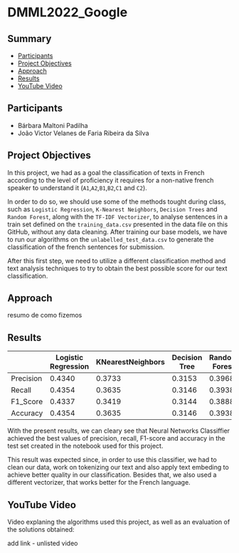# DMML2022_Google

## Summary
* [Participants](https://github.com/Barbara-Padilha/DMML2022_Google#participants)
* [Project Objectives](https://github.com/Barbara-Padilha/DMML2022_Google#project-objectives)
* [Approach](https://github.com/Barbara-Padilha/DMML2022_Google#approach)
* [Results](https://github.com/Barbara-Padilha/DMML2022_Google#results)
* [YouTube Video](https://github.com/Barbara-Padilha/DMML2022_Google#youtube-video)

## Participants
 * Bárbara Maltoni Padilha
 * João Victor Velanes de Faria Ribeira da Silva
 
## Project Objectives
In this project, we had as a goal the classification of texts in French according to the level of proficiency it requires for a non-native french speaker to understand it (`A1`,`A2`,`B1`,`B2`,`C1` and `C2`).

In order to do so, we should use some of the methods tought during class, such as `Logistic Regression`, `K-Nearest Neighbors`, `Decision Trees` and `Random Forest`, along with the `TF-IDF Vectorizer`, to analyse sentences in a train set defined on the `training_data.csv` presented in the data file on this GitHub, without any data cleaning. After training our base models, we have to run our algorithms on the `unlabelled_test_data.csv` to generate the classification of the french sentences for submission. 

After this first step, we need to utilize a different classification method and text analysis techniques to try to obtain the best possible score for our text classification. 

## Approach
resumo de como fizemos

## Results
|  | Logistic Regression | KNearestNeighbors | Decision Tree | Random Forest | Neural Networks |
| ------------- | ------------- | ------------- |------------- |------------- |------------- |
| Precision | 0.4340 | 0.3733	 | 0.3153 | 0.3968	 | 0 |
| Recall  | 0.4354 | 0.3635	 | 0.3146 | 0.3938	| 0 |
| F1_Score  | 0.4337 | 0.3419 | 0.3144	 | 0.3888	| 0 |
| Accuracy  | 0.4354 | 0.3635	 | 0.3146	 | 0.3938 | 0 |

With the present results, we can cleary see that Neural Networks Classiffier achieved the best values of precision, recall, F1-score and accuracy in the test set created in the notebook used for this project.

This result was expected since, in order to use this classifier, we had to clean our data, work on tokenizing our text and also apply text embeding to achieve better quality in our classification. Besides that, we also used a different vectorizer, that works better for the French language.

## YouTube Video
Video explaning the algorithms used this project, as well as an evaluation of the solutions obtained:

add link - unlisted video
